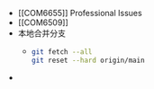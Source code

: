 - [[COM6655]] Professional Issues
- [[COM6509]]
- 本地合并分支
	- ```sh
	  git fetch --all
	  git reset --hard origin/main
	  ```
-